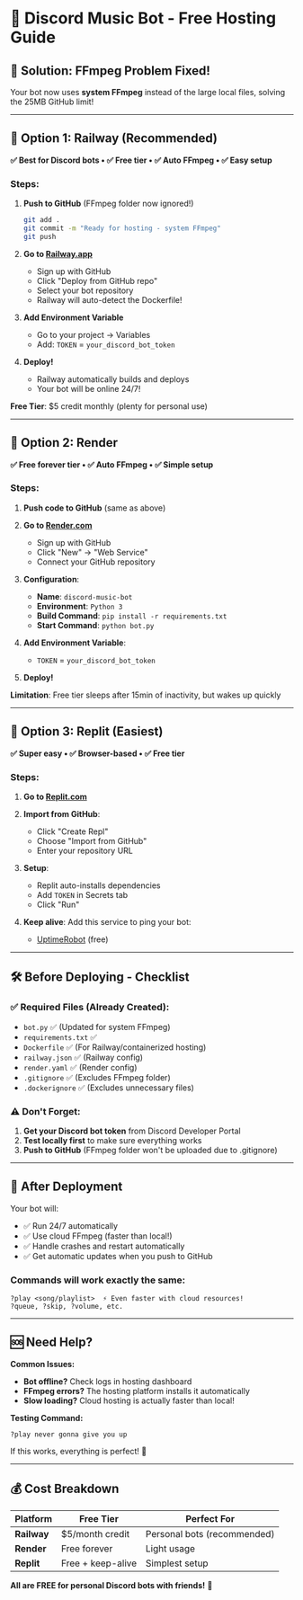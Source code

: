 # 🚀 Discord Music Bot - Free Hosting Guide

## 🎯 **Solution: FFmpeg Problem Fixed!**

Your bot now uses **system FFmpeg** instead of the large local files, solving the 25MB GitHub limit!

---

## 🥇 **Option 1: Railway (Recommended)**

**✅ Best for Discord bots • ✅ Free tier • ✅ Auto FFmpeg • ✅ Easy setup**

### Steps:
1. **Push to GitHub** (FFmpeg folder now ignored!)
   ```bash
   git add .
   git commit -m "Ready for hosting - system FFmpeg"
   git push
   ```

2. **Go to [Railway.app](https://railway.app)**
   - Sign up with GitHub
   - Click "Deploy from GitHub repo"
   - Select your bot repository
   - Railway will auto-detect the Dockerfile!

3. **Add Environment Variable**
   - Go to your project → Variables
   - Add: `TOKEN` = `your_discord_bot_token`

4. **Deploy!** 
   - Railway automatically builds and deploys
   - Your bot will be online 24/7!

**Free Tier**: $5 credit monthly (plenty for personal use)

---

## 🥈 **Option 2: Render**

**✅ Free forever tier • ✅ Auto FFmpeg • ✅ Simple setup**

### Steps:
1. **Push code to GitHub** (same as above)

2. **Go to [Render.com](https://render.com)**
   - Sign up with GitHub
   - Click "New" → "Web Service"
   - Connect your GitHub repository

3. **Configuration**:
   - **Name**: `discord-music-bot`
   - **Environment**: `Python 3`
   - **Build Command**: `pip install -r requirements.txt`
   - **Start Command**: `python bot.py`

4. **Add Environment Variable**:
   - `TOKEN` = `your_discord_bot_token`

5. **Deploy!**

**Limitation**: Free tier sleeps after 15min of inactivity, but wakes up quickly

---

## 🥉 **Option 3: Replit (Easiest)**

**✅ Super easy • ✅ Browser-based • ✅ Free tier**

### Steps:
1. **Go to [Replit.com](https://replit.com)**
2. **Import from GitHub**:
   - Click "Create Repl"
   - Choose "Import from GitHub"
   - Enter your repository URL

3. **Setup**:
   - Replit auto-installs dependencies
   - Add `TOKEN` in Secrets tab
   - Click "Run"

4. **Keep alive**: Add this service to ping your bot:
   - [UptimeRobot](https://uptimerobot.com) (free)

---

## 🛠️ **Before Deploying - Checklist**

### ✅ Required Files (Already Created):
- `bot.py` ✅ (Updated for system FFmpeg)
- `requirements.txt` ✅
- `Dockerfile` ✅ (For Railway/containerized hosting)
- `railway.json` ✅ (Railway config)
- `render.yaml` ✅ (Render config)
- `.gitignore` ✅ (Excludes FFmpeg folder)
- `.dockerignore` ✅ (Excludes unnecessary files)

### ⚠️ Don't Forget:
1. **Get your Discord bot token** from Discord Developer Portal
2. **Test locally first** to make sure everything works
3. **Push to GitHub** (FFmpeg folder won't be uploaded due to .gitignore)

---

## 🎵 **After Deployment**

Your bot will:
- ✅ Run 24/7 automatically
- ✅ Use cloud FFmpeg (faster than local!)
- ✅ Handle crashes and restart automatically
- ✅ Get automatic updates when you push to GitHub

### Commands will work exactly the same:
```
?play <song/playlist>  ⚡ Even faster with cloud resources!
?queue, ?skip, ?volume, etc.
```

---

## 🆘 **Need Help?**

**Common Issues:**
- **Bot offline?** Check logs in hosting dashboard
- **FFmpeg errors?** The hosting platform installs it automatically
- **Slow loading?** Cloud hosting is actually faster than local!

**Testing Command:**
```
?play never gonna give you up
```

If this works, everything is perfect! 🎉

---

## 💰 **Cost Breakdown**

| Platform | **Free Tier** | **Perfect For** |
|----------|---------------|-----------------|
| **Railway** | $5/month credit | Personal bots (recommended) |
| **Render** | Free forever | Light usage |
| **Replit** | Free + keep-alive | Simplest setup |

**All are FREE for personal Discord bots with friends!** 🎉